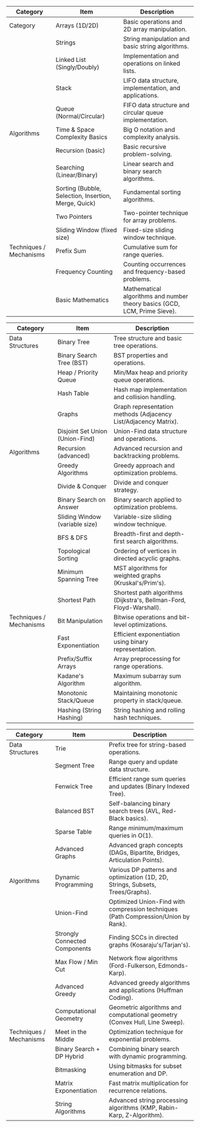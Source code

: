 | Category                | Item                                                 | Description                                                               |
| ----------------------- | ---------------------------------------------------- | ------------------------------------------------------------------------- |
| Category                | Arrays (1D/2D)                                       | Basic operations and 2D array manipulation.                               |
|                         | Strings                                              | String manipulation and basic string algorithms.                          |
|                         | Linked List (Singly/Doubly)                          | Implementation and operations on linked lists.                            |
|                         | Stack                                                | LIFO data structure, implementation, and applications.                    |
|                         | Queue (Normal/Circular)                              | FIFO data structure and circular queue implementation.                    |
| Algorithms              | Time & Space Complexity Basics                       | Big O notation and complexity analysis.                                   |
|                         | Recursion (basic)                                    | Basic recursive problem-solving.                                          |
|                         | Searching (Linear/Binary)                            | Linear search and binary search algorithms.                               |
|                         | Sorting (Bubble, Selection, Insertion, Merge, Quick) | Fundamental sorting algorithms.                                           |
|                         | Two Pointers                                         | Two-pointer technique for array problems.                                 |
|                         | Sliding Window (fixed size)                          | Fixed-size sliding window technique.                                      |
| Techniques / Mechanisms | Prefix Sum                                           | Cumulative sum for range queries.                                         |
|                         | Frequency Counting                                   | Counting occurrences and frequency-based problems.                        |
|                         | Basic Mathematics                                    | Mathematical algorithms and number theory basics (GCD, LCM, Prime Sieve). |

|Category|Item|Description|
|---|---|---|
|Data Structures|Binary Tree|Tree structure and basic tree operations.|
||Binary Search Tree (BST)|BST properties and operations.|
||Heap / Priority Queue|Min/Max heap and priority queue operations.|
||Hash Table|Hash map implementation and collision handling.|
||Graphs|Graph representation methods (Adjacency List/Adjacency Matrix).|
||Disjoint Set Union (Union-Find)|Union-Find data structure and operations.|
|Algorithms|Recursion (advanced)|Advanced recursion and backtracking problems.|
||Greedy Algorithms|Greedy approach and optimization problems.|
||Divide & Conquer|Divide and conquer strategy.|
||Binary Search on Answer|Binary search applied to optimization problems.|
||Sliding Window (variable size)|Variable-size sliding window technique.|
||BFS & DFS|Breadth-first and depth-first search algorithms.|
||Topological Sorting|Ordering of vertices in directed acyclic graphs.|
||Minimum Spanning Tree|MST algorithms for weighted graphs (Kruskal's/Prim's).|
||Shortest Path|Shortest path algorithms (Dijkstra's, Bellman-Ford, Floyd-Warshall).|
|Techniques / Mechanisms|Bit Manipulation|Bitwise operations and bit-level optimizations.|
||Fast Exponentiation|Efficient exponentiation using binary representation.|
||Prefix/Suffix Arrays|Array preprocessing for range operations.|
||Kadane's Algorithm|Maximum subarray sum algorithm.|
||Monotonic Stack/Queue|Maintaining monotonic property in stack/queue.|
||Hashing (String Hashing)|String hashing and rolling hash techniques.|

|Category|Item|Description|
|---|---|---|
|Data Structures|Trie|Prefix tree for string-based operations.|
||Segment Tree|Range query and update data structure.|
||Fenwick Tree|Efficient range sum queries and updates (Binary Indexed Tree).|
||Balanced BST|Self-balancing binary search trees (AVL, Red-Black basics).|
||Sparse Table|Range minimum/maximum queries in O(1).|
||Advanced Graphs|Advanced graph concepts (DAGs, Bipartite, Bridges, Articulation Points).|
|Algorithms|Dynamic Programming|Various DP patterns and optimization (1D, 2D, Strings, Subsets, Trees/Graphs).|
||Union-Find|Optimized Union-Find with compression techniques (Path Compression/Union by Rank).|
||Strongly Connected Components|Finding SCCs in directed graphs (Kosaraju's/Tarjan's).|
||Max Flow / Min Cut|Network flow algorithms (Ford-Fulkerson, Edmonds-Karp).|
||Advanced Greedy|Advanced greedy algorithms and applications (Huffman Coding).|
||Computational Geometry|Geometric algorithms and computational geometry (Convex Hull, Line Sweep).|
|Techniques / Mechanisms|Meet in the Middle|Optimization technique for exponential problems.|
||Binary Search + DP Hybrid|Combining binary search with dynamic programming.|
||Bitmasking|Using bitmasks for subset enumeration and DP.|
||Matrix Exponentiation|Fast matrix multiplication for recurrence relations.|
||String Algorithms|Advanced string processing algorithms (KMP, Rabin-Karp, Z-Algorithm).|